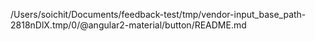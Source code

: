 /Users/soichit/Documents/feedback-test/tmp/vendor-input_base_path-2818nDlX.tmp/0/@angular2-material/button/README.md